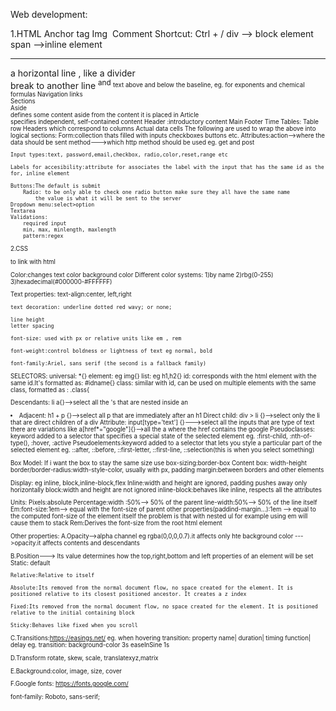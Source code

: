 Web development:

1.HTML
Anchor tag <a href=""></a>
Img <img src="" alt="">
Comment <!----> Shortcut: Ctrl + /
div --> block element
span -->inline element

<hr> a horizontal line , like a divider
<br> break to another line
<sup> and <sub> text above and below the baseline, eg. for exponents and chemical formulas
Navigation links <nav>
Sections <section>
Aside <aside> defines some content aside from the content it is placed in
Article <article></article> specifies independent, self-contained content
Header :introductory content
Main
Footer
Time
Tables:
    <tr> Table row
    <th> Headers which correspond to columns
    <td> Actual data cells
    The following are used to wrap the above into logical sections:
    <thead>
    <tbody>
    <tfoot>
Form:collection thats filled with inputs checkboxes buttons etc.
    Attributes:action-->where the data should be sent
                method--->which http method should be used eg. get and post

    Input types:text, password,email,checkbox, radio,color,reset,range etc

    Labels for accesibility:attribute for associates the label with the input that has the same id as the for, inline element

    Buttons:The default is submit
        Radio: to be only able to check one radio button make sure they all have the same name
            the value is what it will be sent to the server
    Dropdown menu:select>option
    Textarea
    Validations:
        required input
        min, max, minlength, maxlength
        pattern:regex

2.CSS

<link rel="stylesheet" href="styles.css"> to link with html

Color:changes text color
background color
Different color systems:
1)by name
2)rbg(0-255)
3)hexadecimal(#000000-#FFFFFF)

Text properties:
text-align:center, left,right

    text decoration: underline dotted red wavy; or none;

    line height
    letter spacing

    font-size: used with px or relative units like em , rem

    font-weight:control boldness or lightness of text eg normal, bold

    font-family:Ariel, sans serif (the second is a fallback family)

SELECTORS:
universal: \*{}
element: eg img{}
list: eg h1,h2{}
id: corresponds with the html element with the same id.It's formatted as: #idname{}
class: similar with id, can be used on multiple elements with the same class, formatted as : .class{

Descendants: li a{}-->select all the <a>'s that are nested inside an <li>
Adjacent: h1 + p {}-->select all p that are immediately after an h1
Direct child: div > li {}-->select only the li that are direct children of a div
Attribute: input[type='text'] {}--->select all the inputs that are type of text
there are variations like a[href*="google"]{}-->all the a where the href contains the google
Pseudoclasses: keyword added to a selector that specifies a special state of the selected element
eg. :first-child, :nth-of-type(), :hover, :active
Pseudoelements:keyword added to a selector that lets you style a particular part of the selected element eg. ::after, ::before, ::first-letter, ::first-line, ::selection(this is when you select something)

Box Model:
If i want the box to stay the same size use box-sizing:border-box
Content box: width-height
border/border-radius:width-style-color, usually with px,
padding
margin:between borders and other elements

Display:
eg inline, block,inline-block,flex
Inline:width and height are ignored, padding pushes away only horizontally
block:width and height are not ignored
inline-block:behaves like inline, respects all the attributes

Units:
Pixels:absolute
Percentage:width :50%--> 50% of the parent
line-width:50%--> 50% of the line itself
Em:font-size:1em--> equal with the font-size of parent
other properties(paddind-margin...):1em --> equal to the computed font-size of the element itself
the problem is that with nested ul for example using em will cause them to stack
Rem:Derives the font-size from the root html element

Other properties:
A.Opacity-->alpha channel eg rgba(0,0,0,0.7).it affects only hte background color
--->opacity.it affects contents and descendants

B.Position---> Its value determines how the top,right,bottom and left properties of an element will be set
Static: default

    Relative:Relative to itself

    Absolute:Its removed from the normal document flow, no space created for the element. It is positioned relative to its closest positioned ancestor. It creates a z index

    Fixed:Its removed from the normal document flow, no space created for the element. It is positioned relative to the initial containing block

    Sticky:Behaves like fixed when you scroll

C.Transitions:https://easings.net/
eg. when hovering
transition: property name| duration| timing function| delay
eg. transition: background-color 3s easeInSine 1s

D.Transform
rotate, skew, scale, translatexyz,matrix

E.Background:color, image, size, cover

F.Google fonts: https://fonts.google.com/

<link href="https://fonts.googleapis.com/css2?family=Montserrat&family=Roboto:wght@100;400&display=swap"
        rel="stylesheet"> 
        font-family: Roboto, sans-serif;
